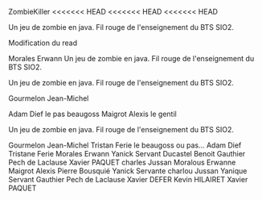 ZombieKiller
<<<<<<< HEAD
<<<<<<< HEAD
<<<<<<< HEAD


Un jeu de zombie en java. Fil rouge de l'enseignement du BTS SIO2.

Modification du read


Morales Erwann
Un jeu de zombie en java.  Fil rouge de l'enseignement du BTS SIO2.



Un jeu de zombie en java. Fil rouge de l'enseignement du BTS SIO2.

Gourmelon Jean-Michel

Adam Dief le pas beaugoss
Maigrot Alexis le gentil


Un jeu de zombie en java.  Fil rouge de l'enseignement du BTS SIO2.

Gourmelon Jean-Michel
Tristan Ferie le beaugoss ou pas...
Adam Dief
Tristane Ferie
Morales Erwann
Yanick Servant
Ducastel Benoit
Gauthier Pech de Laclause
Xavier PAQUET
charles Jussan
Moralous Erwanne
Maigrot Alexis
Pierre Bousquié 
Yanick Servante
charlou Jussan
Yanique Servant
Gauthier Pech de Laclause
Xavier DEFER
Kevin HILAIRET
Xavier PAQUET

